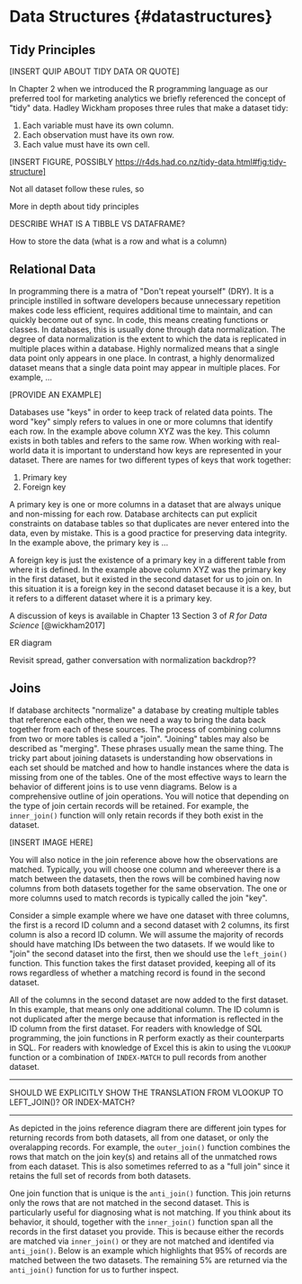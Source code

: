 
# Data Structures {#datastructures}

## Tidy Principles

[INSERT QUIP ABOUT TIDY DATA OR QUOTE]

In Chapter 2 when we introduced the R programming language as our preferred tool 
for marketing analytics we briefly referenced the concept of "tidy" data. Hadley 
Wickham proposes three rules that make a dataset tidy:

 1. Each variable must have its own column.
 2. Each observation must have its own row.
 3. Each value must have its own cell.

[INSERT FIGURE, POSSIBLY https://r4ds.had.co.nz/tidy-data.html#fig:tidy-structure]

Not all dataset follow these rules, so 

More in depth about tidy principles

DESCRIBE WHAT IS A TIBBLE VS DATAFRAME?

How to store the data (what is a row and what is a column)

## Relational Data

In programming there is a matra of "Don't repeat yourself" (DRY). It is a principle 
instilled in software developers because unnecessary repetition makes code less 
efficient, requires additional time to maintain, and can quickly become out of sync. 
In code, this means creating functions or classes. In databases,  this is usually done 
through data normalization. The degree of data normalization is the extent to which 
the data is replicated in multiple places within a database. Highly normalized means 
that a single data point only appears in one place. In contrast, a highly denormalized 
dataset means that a single data point may appear in multiple places. For example, ...

[PROVIDE AN EXAMPLE]

Databases use "keys" in order to keep track of related data points. The word "key" 
simply refers to values in one or more columns that identify each row. In 
the example above column XYZ was the key. This column exists in both tables and 
refers to the same row. When working with real-world data it is important to understand 
how keys are represented in your dataset. There are names for two different types 
of keys that work together:  

  1. Primary key
  2. Foreign key
  
A primary key is one or more columns in a dataset that are always unique and non-missing 
for each row. Database architects can put explicit constraints on database tables 
so that duplicates are never entered into the data, even by mistake. This is a 
good practice for preserving data integrity. In the example above, the primary key 
is ... 

A foreign key is just the existence of a primary key in a different table from where 
it is defined. In the example above column XYZ was the primary key in the first dataset, 
but it existed in the second dataset for us to join on. In this situation it is a foreign 
key in the second dataset because it is a key, but it refers to a different dataset 
where it is a primary key.

A discussion of keys is available in Chapter 13 Section 3 of *R for Data Science* [@wickham2017]

ER diagram
 
Revisit spread, gather conversation with normalization backdrop??

## Joins

If database architects "normalize" a database by creating multiple tables that reference 
each other, then we need a way to bring the data back together from each of these 
sources. The process of combining columns from two or more tables is called a "join". 
"Joining" tables may also be described as "merging". These phrases usually mean the 
same thing. The tricky part about joining datasets is understanding how observations 
in each set should be matched and how to handle instances where the data is missing 
from one of the tables. One of the most effective ways to learn the behavior of different 
joins is to use venn diagrams. Below is a comprehensive outline of join operations. 
You will notice that depending on the type of join certain records will be retained. 
For example, the `inner_join()` function will only retain records if they both exist 
in the dataset. 

[INSERT IMAGE HERE]

You will also notice in the join reference above how the observations are matched. 
Typically, you will choose one column and whereever there is a match between the 
datasets, then the rows will be combined having now columns from both datasets together 
for the same observation. The one or more columns used to match records is typically 
called the join "key".

Consider a simple example where we have one dataset with three columns, the first 
is a record ID column and a second dataset with 2 columns, its first column is 
also a record ID column. We will assume the majority of records should have matching 
IDs between the two datasets. If we would like to "join" the second dataset into the 
first, then we should use the `left_join()` function. This function takes the first 
dataset provided, keeping all of its rows regardless of whether a matching record 
is found in the second dataset. 



All of the columns in the second dataset are now added to the first dataset. In 
this example, that means only one additional column. The ID column is not duplicated 
after the merge because that information is reflected in the ID column from the 
first dataset. For readers with knowledge of SQL programming, the join functions 
in R perform exactly as their counterparts in SQL. For readers with knowledge of 
Excel this is akin to using the `VLOOKUP` function or a combination of `INDEX-MATCH` 
to pull records from another dataset.

***
SHOULD WE EXPLICITLY SHOW THE TRANSLATION FROM VLOOKUP TO LEFT_JOIN()? OR INDEX-MATCH?
***

As depicted in the joins reference diagram there are different join types for 
returning records from both datasets, all from one dataset, or only the overalapping 
records. For example, the `outer_join()` function combines the rows that match on the 
join key(s) and retains all of the unmatched rows from each dataset. This is also 
sometimes referred to as a "full join" since it retains the full set of records 
from both datasets.



One join function that is unique is the `anti_join()` function. This join returns 
only the rows that are not matched in the second dataset. This is particularly useful 
for diagnosing what is not matching. If you think about its behavior, it should, 
together with the `inner_join()` function span all the records in the first dataset 
you provide. This is because either the records are matched via `inner_join()` or 
they are not matched and identifed via `anti_join()`. Below is an example which 
highlights that 95% of records are matched between the two datasets. The remaining 
5% are returned via the `anti_join()` function for us to further inspect.



